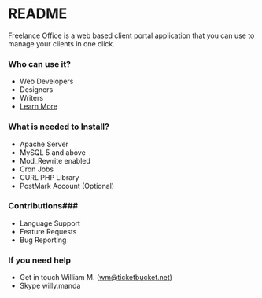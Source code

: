 # README #

Freelance Office is a web based client portal application that you can use to manage your clients in one click.

### Who can use it? ###

* Web Developers
* Designers
* Writers
* [Learn More](http://codecanyon.net/user/wim88)

### What is needed to Install? ###

* Apache Server 
* MySQL 5 and above
* Mod_Rewrite enabled
* Cron Jobs
* CURL PHP Library
* PostMark Account (Optional)

### Contributions###

* Language Support
* Feature Requests
* Bug Reporting

### If you need help ###

* Get in touch William M. (wm@ticketbucket.net)
* Skype willy.manda